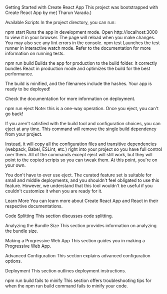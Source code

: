 Getting Started with Create React App
This project was bootstrapped with Create React App by me( Tharun Varada.)

Available Scripts
In the project directory, you can run:

npm start
Runs the app in development mode.
Open http://localhost:3000 to view it in your browser.
The page will reload when you make changes.
You may also see any lint errors in the console.
npm test
Launches the test runner in interactive watch mode.
Refer to the documentation for more information on running tests.

npm run build
Builds the app for production to the build folder.
It correctly bundles React in production mode and optimizes the build for the best performance.

The build is minified, and the filenames include the hashes.
Your app is ready to be deployed!

Check the documentation for more information on deployment.

npm run eject
Note: this is a one-way operation. Once you eject, you can't go back!

If you aren't satisfied with the build tool and configuration choices, you can eject at any time. This command will remove the single build dependency from your project.

Instead, it will copy all the configuration files and transitive dependencies (webpack, Babel, ESLint, etc.) right into your project so you have full control over them. All of the commands except eject will still work, but they will point to the copied scripts so you can tweak them. At this point, you're on your own.

You don't have to ever use eject. The curated feature set is suitable for small and middle deployments, and you shouldn't feel obligated to use this feature. However, we understand that this tool wouldn't be useful if you couldn't customize it when you are ready for it.

Learn More
You can learn more about Create React App and React in their respective documentations.

Code Splitting
This section discusses code splitting.

Analyzing the Bundle Size
This section provides information on analyzing the bundle size.

Making a Progressive Web App
This section guides you in making a Progressive Web App.

Advanced Configuration
This section explains advanced configuration options.

Deployment
This section outlines deployment instructions.

npm run build fails to minify
This section offers troubleshooting tips for when the npm run build command fails to minify your code.
